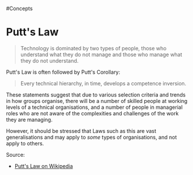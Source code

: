 #Concepts 
# Putt's Law

> Technology is dominated by two types of people, those who understand what they do not manage and those who manage what they do not understand.

Putt's Law is often followed by Putt's Corollary:

> Every technical hierarchy, in time, develops a competence inversion.

These statements suggest that due to various selection criteria and trends in how groups organise, there will be a number of skilled people at working levels of a technical organisations, and a number of people in managerial roles who are not aware of the complexities and challenges of the work they are managing.

However, it should be stressed that Laws such as this are vast generalisations and may apply to _some_ types of organisations, and not apply to others.

Source:
- [Putt's Law on Wikipedia](https://en.wikipedia.org/wiki/Putt%27s_Law_and_the_Successful_Technocrat)
